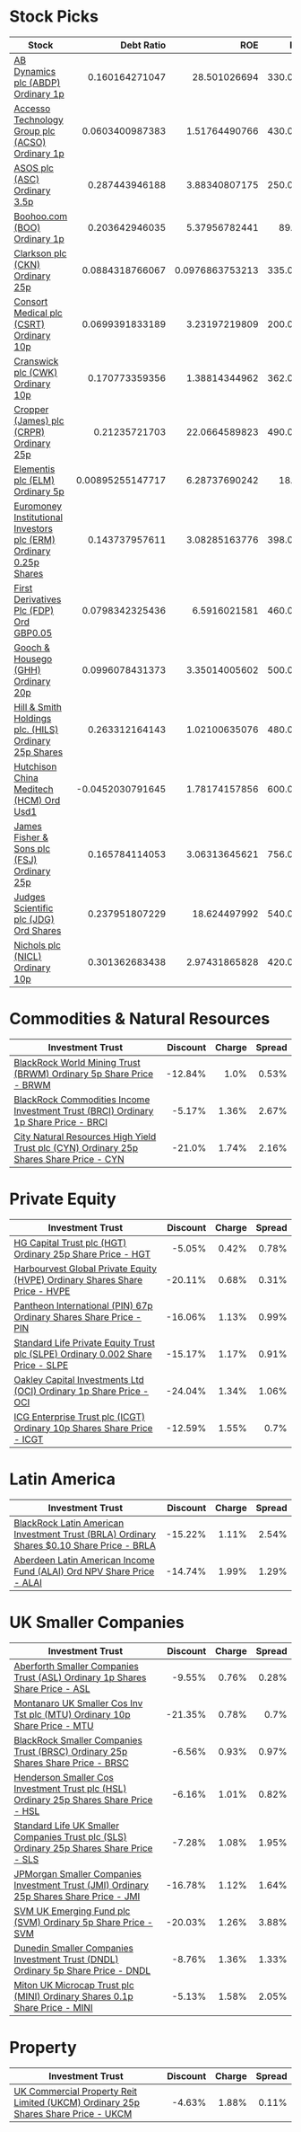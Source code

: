  
# Stock Picks
| Stock | Debt Ratio | ROE | P/E | P/B |
| ----- | ------------:| ---:| ---:| ---:|
[AB Dynamics plc (ABDP) Ordinary 1p](http://www.hl.co.uk/shares/shares-search-results/a/ab-dynamics-plc-ordinary-1p "URL")|0.160164271047|28.501026694|330.00p|3.31444444444|
[Accesso Technology Group plc (ACSO) Ordinary 1p](http://www.hl.co.uk/shares/shares-search-results/a/accesso-technology-group-plc-ordinary-1p "URL")|0.0603400987383|1.51764490766|430.00p|1.83|
[ASOS plc (ASC) Ordinary 3.5p](http://www.hl.co.uk/shares/shares-search-results/a/asos-plc-ordinary-3.5p "URL")|0.287443946188|3.88340807175|250.00p|1.77044247788|
[Boohoo.com (BOO) Ordinary 1p](http://www.hl.co.uk/shares/shares-search-results/b/boohoo.com-ordinary-1p "URL")|0.203642946035|5.37956782441|89.25|2.66917808219|
[Clarkson plc (CKN) Ordinary 25p](http://www.hl.co.uk/shares/shares-search-results/c/clarkson-plc-ordinary-25p "URL")|0.0884318766067|0.0976863753213|335.00p|2.50888888889|
[Consort Medical plc (CSRT) Ordinary 10p](http://www.hl.co.uk/shares/shares-search-results/c/consort-medical-plc-ordinary-10p "URL")|0.0699391833189|3.23197219809|200.00p|17.85|
[Cranswick plc (CWK) Ordinary 10p](http://www.hl.co.uk/shares/shares-search-results/c/cranswick-plc-ordinary-10p "URL")|0.170773359356|1.38814344962|362.00p|2.98285714286|
[Cropper (James) plc (CRPR) Ordinary 25p](http://www.hl.co.uk/shares/shares-search-results/c/cropper-james-plc-ordinary-25p "URL")|0.21235721703|22.0664589823|490.00p|4.371|
[Elementis plc (ELM) Ordinary 5p](http://www.hl.co.uk/shares/shares-search-results/e/elementis-plc-ordinary-5p "URL")|0.00895255147717|6.28737690242|18.88|60.8|
[Euromoney Institutional Investors plc (ERM) Ordinary 0.25p Shares](http://www.hl.co.uk/shares/shares-search-results/e/euromoney-institutional-investor-ord-0.25p "URL")|0.143737957611|3.08285163776|398.00p|10.35|
[First Derivatives Plc (FDP) Ord GBP0.05](http://www.hl.co.uk/shares/shares-search-results/f/first-derivatives-plc-ord-gbp0.05 "URL")|0.0798342325436|6.5916021581|460.00p|35.284|
[Gooch & Housego (GHH) Ordinary 20p](http://www.hl.co.uk/shares/shares-search-results/g/gooch-and-housego-ordinary-20p "URL")|0.0996078431373|3.35014005602|500.00p|7.024|
[Hill & Smith Holdings plc. (HILS) Ordinary 25p Shares](http://www.hl.co.uk/shares/shares-search-results/h/hill-and-smith-holdings-plc.-ord-25p-shares "URL")|0.263312164143|1.02100635076|480.00p|4.51|
[Hutchison China Meditech (HCM) Ord Usd1](http://www.hl.co.uk/shares/shares-search-results/h/hutchison-china-meditech-ord-usd1 "URL")|-0.0452030791645|1.78174157856|600.00p|1205.72|
[James Fisher & Sons plc (FSJ) Ordinary 25p](http://www.hl.co.uk/shares/shares-search-results/j/james-fisher-and-sons-plc-ord-25p-shares "URL")|0.165784114053|3.06313645621|756.00p|7.68|
[Judges Scientific plc (JDG) Ord Shares](http://www.hl.co.uk/shares/shares-search-results/j/judges-scientific-plc-ord-shares "URL")|0.237951807229|18.624497992|540.00p|9.90666666667|
[Nichols plc (NICL) Ordinary 10p](http://www.hl.co.uk/shares/shares-search-results/n/nichols-plc-ordinary-10p "URL")|0.301362683438|2.97431865828|420.00p|2.72875|
# Commodities & Natural Resources
| Investment Trust | Discount | Charge | Spread |
| ---------------- | --------:| ------:| ------:|
|[BlackRock World Mining Trust (BRWM) Ordinary 5p Share Price - BRWM](http://www.hl.co.uk/shares/shares-search-results/0577485 "Link")|-12.84%|1.0%|0.53%|
|[BlackRock Commodities Income Investment Trust (BRCI) Ordinary 1p Share Price - BRCI](http://www.hl.co.uk/shares/shares-search-results/B0N8MF9 "Link")|-5.17%|1.36%|2.67%|
|[City Natural Resources High Yield Trust plc (CYN) Ordinary 25p Shares Share Price - CYN](http://www.hl.co.uk/shares/shares-search-results/0035392 "Link")|-21.0%|1.74%|2.16%|
# Private Equity
| Investment Trust | Discount | Charge | Spread |
| ---------------- | --------:| ------:| ------:|
|[HG Capital Trust plc (HGT) Ordinary 25p Share Price - HGT](http://www.hl.co.uk/shares/shares-search-results/0392105 "Link")|-5.05%|0.42%|0.78%|
|[Harbourvest Global Private Equity (HVPE) Ordinary Shares Share Price - HVPE](http://www.hl.co.uk/shares/shares-search-results/BR30MJ8 "Link")|-20.11%|0.68%|0.31%|
|[Pantheon International (PIN) 67p Ordinary Shares Share Price - PIN](http://www.hl.co.uk/shares/shares-search-results/0414850 "Link")|-16.06%|1.13%|0.99%|
|[Standard Life Private Equity Trust plc (SLPE) Ordinary 0.002 Share Price - SLPE](http://www.hl.co.uk/shares/shares-search-results/3047468 "Link")|-15.17%|1.17%|0.91%|
|[Oakley Capital Investments Ltd (OCI) Ordinary 1p Share Price - OCI](http://www.hl.co.uk/shares/shares-search-results/B23DL39 "Link")|-24.04%|1.34%|1.06%|
|[ICG Enterprise Trust plc (ICGT) Ordinary 10p Shares Share Price - ICGT](http://www.hl.co.uk/shares/shares-search-results/0329200 "Link")|-12.59%|1.55%|0.7%|
# Latin America
| Investment Trust | Discount | Charge | Spread |
| ---------------- | --------:| ------:| ------:|
|[BlackRock Latin American Investment Trust (BRLA) Ordinary Shares $0.10 Share Price - BRLA](http://www.hl.co.uk/shares/shares-search-results/0505840 "Link")|-15.22%|1.11%|2.54%|
|[Aberdeen Latin American Income Fund (ALAI) Ord NPV Share Price - ALAI](http://www.hl.co.uk/shares/shares-search-results/B44ZTP6 "Link")|-14.74%|1.99%|1.29%|
# UK Smaller Companies
| Investment Trust | Discount | Charge | Spread |
| ---------------- | --------:| ------:| ------:|
|[Aberforth Smaller Companies Trust (ASL) Ordinary 1p Shares Share Price - ASL](http://www.hl.co.uk/shares/shares-search-results/0006655 "Link")|-9.55%|0.76%|0.28%|
|[Montanaro UK Smaller Cos Inv Tst plc (MTU) Ordinary 10p Share Price - MTU](http://www.hl.co.uk/shares/shares-search-results/0600756 "Link")|-21.35%|0.78%|0.7%|
|[BlackRock Smaller Companies Trust (BRSC) Ordinary 25p Shares Share Price - BRSC](http://www.hl.co.uk/shares/shares-search-results/0643610 "Link")|-6.56%|0.93%|0.97%|
|[Henderson Smaller Cos Investment Trust plc (HSL) Ordinary 25p Shares Share Price - HSL](http://www.hl.co.uk/shares/shares-search-results/0906506 "Link")|-6.16%|1.01%|0.82%|
|[Standard Life UK Smaller Companies Trust plc (SLS) Ordinary 25p Shares Share Price - SLS](http://www.hl.co.uk/shares/shares-search-results/0295958 "Link")|-7.28%|1.08%|1.95%|
|[JPMorgan Smaller Companies Investment Trust (JMI) Ordinary 25p Shares Share Price - JMI](http://www.hl.co.uk/shares/shares-search-results/0741600 "Link")|-16.78%|1.12%|1.64%|
|[SVM UK Emerging Fund plc (SVM) Ordinary 5p Share Price - SVM](http://www.hl.co.uk/shares/shares-search-results/0068417 "Link")|-20.03%|1.26%|3.88%|
|[Dunedin Smaller Companies Investment Trust (DNDL) Ordinary 5p Share Price - DNDL](http://www.hl.co.uk/shares/shares-search-results/B1GCL25 "Link")|-8.76%|1.36%|1.33%|
|[Miton UK Microcap Trust plc (MINI) Ordinary Shares 0.1p Share Price - MINI](http://www.hl.co.uk/shares/shares-search-results/BWFGQ08 "Link")|-5.13%|1.58%|2.05%|
# Property
| Investment Trust | Discount | Charge | Spread |
| ---------------- | --------:| ------:| ------:|
|[UK Commercial Property Reit Limited (UKCM) Ordinary 25p Shares Share Price - UKCM](http://www.hl.co.uk/shares/shares-search-results/B19Z2J5 "Link")|-4.63%|1.88%|0.11%|
